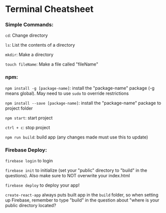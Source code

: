 # Terminal Cheatsheet

### Simple Commands:

`cd`: Change directory

`ls`: List the contents of a directory

`mkdir`: Make a directory

`touch fileName`: Make a file called "fileName"

### npm:

`npm install -g [package-name]`: install the "package-name" package (-g means global). May need to use `sudo` to 
override restrictions

`npm install --save [package-name]`: install the "package-name" package to project folder

`npm start`: start project

`ctrl + c`: stop project

`npm run build`: build app (any changes made must use this to update)

### Firebase Deploy:

`firebase login` to login

`firebase init`  to initialize (set your "public" directory to "build" in the questions).
Also make sure to NOT overwrite your index.html

`firebase deploy` to deploy your app!

`create-react-app` always puts built app in the `build` folder, so when setting up Firebase, remember to type "build" in 
the question about "where is your public directory located?
